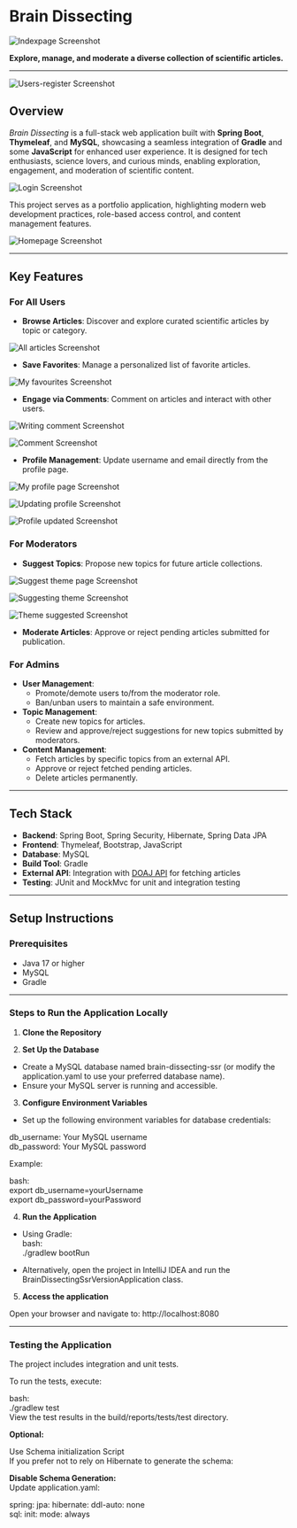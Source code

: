 # **Brain Dissecting**

![Indexpage Screenshot](BrainDissecting-SSR-version/screenshots/indexpage.png)

**Explore, manage, and moderate a diverse collection of scientific articles.**

---  

![Users-register Screenshot](BrainDissecting-SSR-version/screenshots/users-register.png)

## **Overview**

*Brain Dissecting* is a full-stack web application built with **Spring Boot**, **Thymeleaf**, and **MySQL**, showcasing a seamless integration of **Gradle** and some **JavaScript** for enhanced user experience. It is designed for tech enthusiasts, science lovers, and curious minds, enabling exploration, engagement, and moderation of scientific content.  

![Login Screenshot](BrainDissecting-SSR-version/screenshots/login.png)

This project serves as a portfolio application, highlighting modern web development practices, role-based access control, and content management features.  

![Homepage Screenshot](BrainDissecting-SSR-version/screenshots/homepage.png)

---

## **Key Features**

### **For All Users**
- **Browse Articles**: Discover and explore curated scientific articles by topic or category.
  
![All articles Screenshot](BrainDissecting-SSR-version/screenshots/all-articles.png)  

- **Save Favorites**: Manage a personalized list of favorite articles.

![My favourites Screenshot](BrainDissecting-SSR-version/screenshots/my-favourites.png)  

- **Engage via Comments**: Comment on articles and interact with other users.

![Writing comment Screenshot](BrainDissecting-SSR-version/screenshots/writing-comment.png)  

![Comment Screenshot](BrainDissecting-SSR-version/screenshots/comment.png)

- **Profile Management**: Update username and email directly from the profile page.

![My profile page Screenshot](BrainDissecting-SSR-version/screenshots/my-profile.png)  

![Updating profile Screenshot](BrainDissecting-SSR-version/screenshots/updating-profile.png)  

![Profile updated Screenshot](BrainDissecting-SSR-version/screenshots/profile-updated.png)

### **For Moderators**
- **Suggest Topics**: Propose new topics for future article collections.

![Suggest theme page Screenshot](BrainDissecting-SSR-version/screenshots/suggest-theme.png)  

![Suggesting theme Screenshot](BrainDissecting-SSR-version/screenshots/suggesting-theme.png)  

![Theme suggested Screenshot](BrainDissecting-SSR-version/screenshots/theme-suggested.png)
  
- **Moderate Articles**: Approve or reject pending articles submitted for publication.

### **For Admins**
- **User Management**:
  - Promote/demote users to/from the moderator role.
  - Ban/unban users to maintain a safe environment.
- **Topic Management**:
  - Create new topics for articles.
  - Review and approve/reject suggestions for new topics submitted by moderators.
- **Content Management**:
  - Fetch articles by specific topics from an external API.
  - Approve or reject fetched pending articles.
  - Delete articles permanently.

---

## **Tech Stack**

- **Backend**: Spring Boot, Spring Security, Hibernate, Spring Data JPA
- **Frontend**: Thymeleaf, Bootstrap, JavaScript
- **Database**: MySQL
- **Build Tool**: Gradle
- **External API**: Integration with [DOAJ API](https://doaj.org/) for fetching articles
- **Testing**: JUnit and MockMvc for unit and integration testing

---

## **Setup Instructions**

### **Prerequisites**
- Java 17 or higher
- MySQL
- Gradle

---

### Steps to Run the Application Locally

1. **Clone the Repository**

2. **Set Up the Database**
- Create a MySQL database named brain-dissecting-ssr (or modify the application.yaml to use your preferred database name).
- Ensure your MySQL server is running and accessible.

3. **Configure Environment Variables**
- Set up the following environment variables for database credentials:


db_username: Your MySQL username  
db_password: Your MySQL password  


Example:  

bash:  
export db_username=yourUsername  
export db_password=yourPassword  

4. **Run the Application**  

- Using Gradle:  
bash:  
./gradlew bootRun  

- Alternatively, open the project in IntelliJ IDEA and run the BrainDissectingSsrVersionApplication class.  

5. **Access the application**  

Open your browser and navigate to: http://localhost:8080  

---

### Testing the Application  

The project includes integration and unit tests.  

To run the tests, execute:  

bash:  
./gradlew test  
View the test results in the build/reports/tests/test directory.  

**Optional:**  
  
Use Schema initialization Script  
If you prefer not to rely on Hibernate to generate the schema:  

**Disable Schema Generation:**  
Update application.yaml:  

spring: 
  jpa: 
    hibernate: 
      ddl-auto: none  
  sql: 
    init: 
      mode: always 
